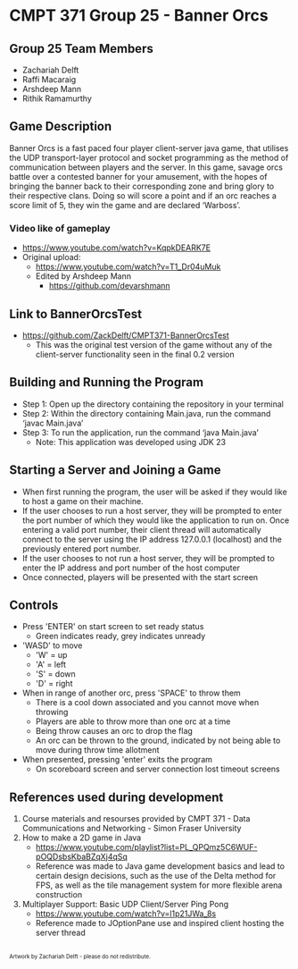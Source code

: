 # CMPT 371 Group 25 - Banner Orcs

## Group 25 Team Members
* Zachariah Delft
* Raffi Macaraig
* Arshdeep Mann
* Rithik Ramamurthy
  
## Game Description

Banner Orcs is a fast paced four player client-server java game, that utilises the UDP transport-layer protocol and socket programming as the method of communication between players and the server. In this game, savage orcs battle over a contested banner for your amusement, with the hopes of bringing the banner back to their corresponding zone and bring glory to their respective clans. Doing so will score a point and if an orc reaches a score limit of 5, they win the game and are declared ‘Warboss’. 

### Video like of gameplay
* https://www.youtube.com/watch?v=KqpkDEARK7E
* Original upload:
  * https://www.youtube.com/watch?v=T1_Dr04uMuk
  * Edited by Arshdeep Mann
    * https://github.com/devarshmann

## Link to BannerOrcsTest
* https://github.com/ZackDelft/CMPT371-BannerOrcsTest
  * This was the original test version of the game without any of the client-server functionality seen in the final 0.2 version

## Building and Running the Program
* Step 1: Open up the directory containing the repository in your terminal
* Step 2: Within the directory containing Main.java, run the command ‘javac Main.java’
* Step 3: To run the application, run the command ‘java Main.java’
  *  Note: This application was developed using JDK 23
    
## Starting a Server and Joining a Game
* When first running the program, the user will be asked if they would like to host a game
on their machine.
* If the user chooses to run a host server, they will be prompted to enter the port number of which they would like the application to run on. Once entering a valid port number, their client thread will automatically connect to the server using the IP address 127.0.0.1 (localhost) and the previously entered port number.
* If the user chooses to not run a host server, they will be prompted to enter the IP
address and port number of the host computer
* Once connected, players will be presented with the start screen

## Controls

* Press 'ENTER' on start screen to set ready status
  * Green indicates ready, grey indicates unready
* 'WASD' to move
  * 'W' = up
  * 'A' = left
  * 'S' = down
  * 'D' = right
* When in range of another orc, press 'SPACE' to throw them
  * There is a cool down associated and you cannot move when throwing
  * Players are able to throw more than one orc at a time
  * Being throw causes an orc to drop the flag
  * An orc can be thrown to the ground, indicated by not being able to move during throw time allotment
* When presented, pressing 'enter' exits the program
  * On scoreboard screen and server connection lost timeout screens

## References used during development

1. Course materials and resourses provided by CMPT 371 - Data Communications and Networking - Simon Fraser University
2. How to make a 2D game in Java
   * https://www.youtube.com/playlist?list=PL_QPQmz5C6WUF-pOQDsbsKbaBZqXj4qSq
   * Reference was made to Java game development basics and lead to certain design decisions, such as the use of the Delta method for FPS, as well as the tile management system for more flexible arena construction
3. Multiplayer Support: Basic UDP Client/Server Ping Pong
   * https://www.youtube.com/watch?v=l1p21JWa_8s
   * Reference made to JOptionPane use and inspired client hosting the server thread

##
<sub><sup>Artwork by Zachariah Delft - please do not redistribute.</sup></sub>
